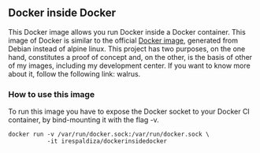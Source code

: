 ## Docker inside Docker

This Docker image allows you run Docker inside a Docker container. 
This image of Docker is similar to the official [Docker image](https://github.com/docker-library/docker), generated from Debian instead of alpine linux.
This project has two purposes, on the one hand, constitutes a proof of concept and, on the other, is the basis of other of my images, including my development center. If you want to know more about it, follow the following link: walrus.


### How to use this image
To run this image you have to expose the Docker socket to your Docker CI container, by bind-mounting it with the flag -v.
~~~ 
docker run -v /var/run/docker.sock:/var/run/docker.sock \
           -it irespaldiza/dockerinsidedocker
~~~
